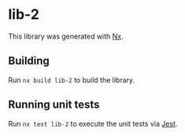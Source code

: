 # lib-2

This library was generated with [Nx](https://nx.dev).

## Building

Run `nx build lib-2` to build the library.

## Running unit tests

Run `nx test lib-2` to execute the unit tests via [Jest](https://jestjs.io).
